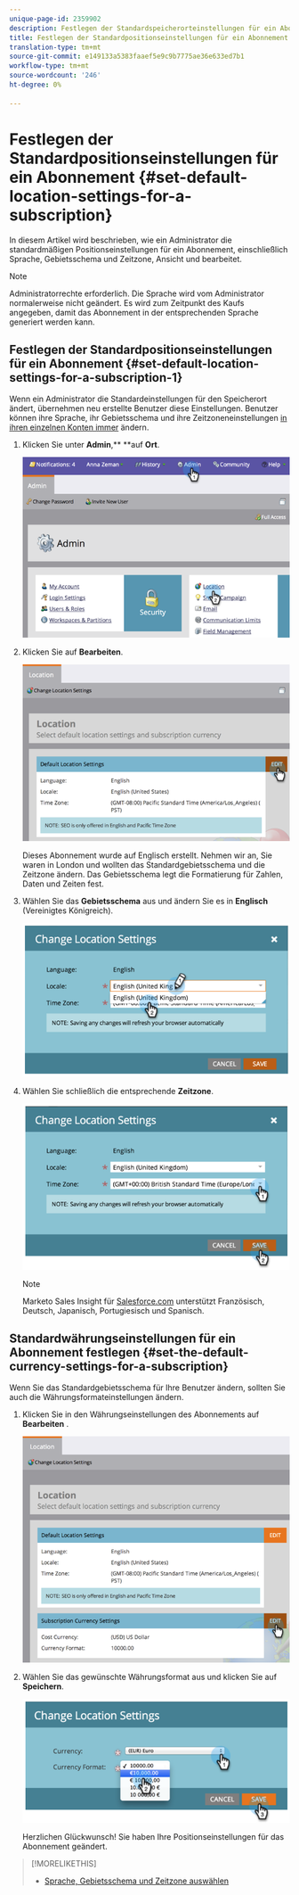 ```yaml
---
unique-page-id: 2359902
description: Festlegen der Standardspeicherorteinstellungen für ein Abonnement - Marketing Docs - Produktdokumentation
title: Festlegen der Standardpositionseinstellungen für ein Abonnement
translation-type: tm+mt
source-git-commit: e149133a5383faaef5e9c9b7775ae36e633ed7b1
workflow-type: tm+mt
source-wordcount: '246'
ht-degree: 0%

---
```



# Festlegen der Standardpositionseinstellungen für ein Abonnement {#set-default-location-settings-for-a-subscription}

In diesem Artikel wird beschrieben, wie ein Administrator die standardmäßigen Positionseinstellungen für ein Abonnement, einschließlich Sprache, Gebietsschema und Zeitzone, Ansicht und bearbeitet.

>[!NOTE]
>
>Administratorrechte erforderlich. Die Sprache wird vom Administrator normalerweise nicht geändert. Es wird zum Zeitpunkt des Kaufs angegeben, damit das Abonnement in der entsprechenden Sprache generiert werden kann.

## Festlegen der Standardpositionseinstellungen für ein Abonnement {#set-default-location-settings-for-a-subscription-1}

Wenn ein Administrator die Standardeinstellungen für den Speicherort ändert, übernehmen neu erstellte Benutzer diese Einstellungen. Benutzer können ihre Sprache, ihr Gebietsschema und ihre Zeitzoneneinstellungen [in ihren einzelnen Konten immer](select-your-language-locale-and-time-zone.md) ändern.

1. Klicken Sie unter **Admin**,** **auf **Ort**.

   ![](assets/image2014-11-7-11-3a39-3a17.png)

1. Klicken Sie auf **Bearbeiten**.

   ![](assets/image2014-11-7-11-3a40-3a39.png)

   Dieses Abonnement wurde auf Englisch erstellt. Nehmen wir an, Sie waren in London und wollten das Standardgebietsschema und die Zeitzone ändern. Das Gebietsschema legt die Formatierung für Zahlen, Daten und Zeiten fest.

1. Wählen Sie das **Gebietsschema** aus und ändern Sie es in **Englisch** (Vereinigtes Königreich).

   ![](assets/image2014-11-7-11-3a51-3a26.png)

1. Wählen Sie schließlich die entsprechende **Zeitzone**.

   ![](assets/image2014-11-7-14-3a42-3a34.png)

   >[!NOTE]
   >
   >Marketo Sales Insight für [Salesforce.com](http://salesforce.com/) unterstützt Französisch, Deutsch, Japanisch, Portugiesisch und Spanisch.

## Standardwährungseinstellungen für ein Abonnement festlegen {#set-the-default-currency-settings-for-a-subscription}

Wenn Sie das Standardgebietsschema für Ihre Benutzer ändern, sollten Sie auch die Währungsformateinstellungen ändern.

1. Klicken Sie in den Währungseinstellungen des Abonnements auf **Bearbeiten** .

   ![](assets/image2014-11-7-15-3a50-3a33.png)

1. Wählen Sie das gewünschte Währungsformat aus und klicken Sie auf **Speichern**.

   ![](assets/image2014-11-7-15-3a58-3a21.png)

   Herzlichen Glückwunsch! Sie haben Ihre Positionseinstellungen für das Abonnement geändert.

>[!MORELIKETHIS]
>
>* [Sprache, Gebietsschema und Zeitzone auswählen](select-your-language-locale-and-time-zone.md)

>




